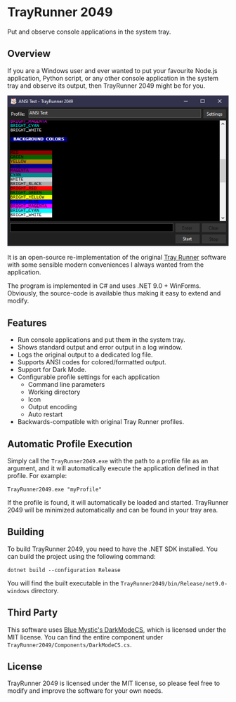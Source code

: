 # TrayRunner 2049
Put and observe console applications in the system tray.

## Overview
If you are a Windows user and ever wanted to put your favourite Node.js application, Python script, or any other console application in the system tray and observe its output, then TrayRunner 2049 might be for you.

![Preview](Github/example.png)

It is an open-source re-implementation of the original [Tray Runner](http://trayrunner.com/) software with some sensible modern conveniences I always wanted from the application.

The program is implemented in C# and uses .NET 9.0 + WinForms. Obviously, the source-code is available thus making it easy to extend and modify.

## Features
- Run console applications and put them in the system tray.
- Shows standard output and error output in a log window.
- Logs the original output to a dedicated log file.
- Supports ANSI codes for colored/formatted output.
- Support for Dark Mode.
- Configurable profile settings for each application
  - Command line parameters
  - Working directory
  - Icon
  - Output encoding
  - Auto restart
- Backwards-compatible with original Tray Runner profiles.

## Automatic Profile Execution
Simply call the `TrayRunner2049.exe` with the path to a profile file as an argument, and it will automatically execute the application defined in that profile. For example:

```shell
TrayRunner2049.exe "myProfile"
```

If the profile is found, it will automatically be loaded and started. TrayRunner 2049 will be minimized automatically and can be found in your tray area.

## Building
To build TrayRunner 2049, you need to have the .NET SDK installed. You can build the project using the following command:

```shell
dotnet build --configuration Release
```

You will find the built executable in the `TrayRunner2049/bin/Release/net9.0-windows` directory.

## Third Party
This software uses [Blue Mystic's DarkModeCS](https://github.com/BlueMystical/Dark-Mode-Forms), which is licensed under the MIT license. You can find the entire component under `TrayRunner2049/Components/DarkModeCS.cs`.

## License
TrayRunner 2049 is licensed under the MIT license, so please feel free to modify and improve the software for your own needs.
